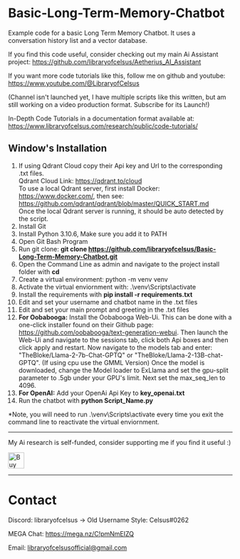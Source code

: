 # Basic-Long-Term-Memory-Chatbot
Example code for a basic Long Term Memory Chatbot.  It uses a conversation history list and a vector database.

If you find this code useful, consider checking out my main Ai Assistant project: https://github.com/libraryofcelsus/Aetherius_AI_Assistant

If you want more code tutorials like this, follow me on github and youtube: https://www.youtube.com/@LibraryofCelsus

(Channel isn't launched yet, I have multiple scripts like this written, but am still working on a video production format. Subscribe for its Launch!)

In-Depth Code Tutorials in a documentation format available at: https://www.libraryofcelsus.com/research/public/code-tutorials/

## Window's Installation
1. If using Qdrant Cloud copy their Api key and Url to the corresponding .txt files.  
Qdrant Cloud Link: https://qdrant.to/cloud  
To use a local Qdrant server, first install Docker: https://www.docker.com/, then see: https://github.com/qdrant/qdrant/blob/master/QUICK_START.md  
Once the local Qdrant server is running, it should be auto detected by the script.
1. Install Git
2. Install Python 3.10.6, Make sure you add it to PATH
3. Open Git Bash Program
4. Run git clone: **git clone https://github.com/libraryofcelsus/Basic-Long-Term-Memory-Chatbot.git**
5. Open the Command Line as admin and navigate to the project install folder with **cd <PATH TO INSTALL>**
6. Create a virtual environment: python -m venv venv
7. Activate the virtual enviornment with: .\venv\Scripts\activate
8. Install the requirements with **pip install -r requirements.txt**
9. Edit and set your username and chatbot name in the .txt files
10. Edit and set your main prompt and greeting in the .txt files
11. **For Oobabooga:** Install the Oobabooga Web-Ui.  This can be done with a one-click installer found on their Github page: https://github.com/oobabooga/text-generation-webui.
Then launch the Web-Ui and navigate to the sessions tab, click both Api boxes and then click apply and restart.
Now navigate to the models tab and enter: "TheBloke/Llama-2-7b-Chat-GPTQ" or "TheBloke/Llama-2-13B-chat-GPTQ".  (If using cpu use the GMML Version)
Once the model is downloaded, change the Model loader to ExLlama and set the gpu-split parameter to .5gb under your GPU's limit.  Next set the max_seq_len to 4096.
13. **For OpenAI:** Add your OpenAi Api Key to **key_openai.txt**
15. Run the chatbot with **python Script_Name.py**
 
*Note, you will need to run .\venv\Scripts\activate every time you exit the command line to reactivate the virtual enviornment.

-----

My Ai research is self-funded, consider supporting me if you find it useful :)

<a href='https://ko-fi.com/libraryofcelsus' target='_blank'><img height='36' style='border:0px;height:36px;' src='https://storage.ko-fi.com/cdn/kofi3.png?v=3' border='0' alt='Buy Me a Coffee at ko-fi.com' /></a>

-----

# Contact
Discord: libraryofcelsus      -> Old Username Style: Celsus#0262

MEGA Chat: https://mega.nz/C!pmNmEIZQ

Email: libraryofcelsusofficial@gmail.com
